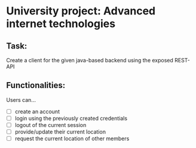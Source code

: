 # University project: Advanced internet technologies

## Task:
Create a client for the given java-based backend using the exposed REST-API

## Functionalities:
Users can...
- [ ] create an account
- [ ] login using the previously created credentials
- [ ] logout of the current session
- [ ] provide/update their current location
- [ ] request the current location of other members

